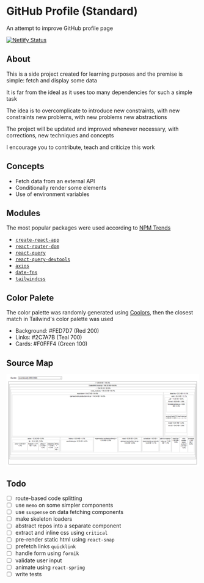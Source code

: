 # GitHub Profile (Standard)

An attempt to improve GitHub profile page

[![Netlify Status](https://api.netlify.com/api/v1/badges/0467c0a0-1f5e-4ba4-9dd8-d4fc1144a941/deploy-status)](https://app.netlify.com/sites/dazzling-easley-2e15f5/deploys)

## About

This is a side project created for learning purposes and the premise is simple: fetch and display some data

It is far from the ideal as it uses too many dependencies for such a simple task

The idea is to overcomplicate to introduce new constraints, with new constraints new problems, with new problems new abstractions

The project will be updated and improved whenever necessary, with corrections, new techniques and concepts

I encourage you to contribute, teach and criticize this work

## Concepts

- Fetch data from an external API
- Conditionally render some elements
- Use of environment variables

## Modules

The most popular packages were used according to [NPM Trends](https://www.npmtrends.com/)

- [`create-react-app`](https://create-react-app.dev/)
- [`react-router-dom`](https://reacttraining.com/react-router/)
- [`react-query`](https://react-query.tanstack.com/)
- [`react-query-devtools`](https://github.com/tannerlinsley/react-query-devtools)
- [`axios`](https://github.com/axios/axios)
- [`date-fns`](https://date-fns.org/)
- [`tailwindcss`](https://tailwindcss.com/)

## Color Palete

The color palette was randomly generated using [Coolors](https://coolors.co/), then the closest match in Tailwind's color palette was used

- Background: #FED7D7 (Red 200)
- Links: #2C7A7B (Teal 700)
- Cards: #F0FFF4 (Green 100)

## Source Map

![Source Map](/docs/source_map.png)

## Todo

- [ ] route-based code splitting
- [ ] use `memo` on some simpler components
- [ ] use `suspense` on data fetching components
- [ ] make skeleton loaders
- [ ] abstract repos into a separate component
- [ ] extract and inline css using `critical`
- [ ] pre-render static html using `react-snap`
- [ ] prefetch links `quicklink`
- [ ] handle form using `formik`
- [ ] validate user input
- [ ] animate using `react-spring`
- [ ] write tests